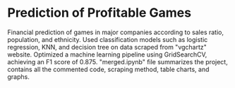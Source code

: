 # Prediction of Profitable Games
Financial prediction of games in major companies according to sales ratio, population, and ethnicity.
Used classification models such as logistic regression, KNN, and decision tree on data scraped from "vgchartz" website.
Optimized a machine learning pipeline using GridSearchCV, achieving an F1 score of 0.875.
"merged.ipynb" file summarizes the project, contains all the commented code, scraping method, table charts, and graphs.
